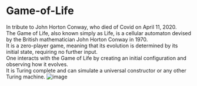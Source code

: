 # Game-of-Life
In tribute to John Horton Conway, who died of Covid on April 11, 2020. \
The Game of Life, also known simply as Life, is a cellular automaton devised by the British mathematician John Horton Conway in 1970. \
It is a zero-player game, meaning that its evolution is determined by its initial state, requiring no further input. \
One interacts with the Game of Life by creating an initial configuration and observing how it evolves. \
It is Turing complete and can simulate a universal constructor or any other Turing machine.
![image](https://user-images.githubusercontent.com/73791044/120080037-4be85e80-c0b7-11eb-9f47-c2b08fb4bcd6.png)
